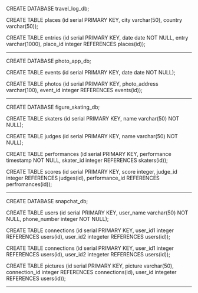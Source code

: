 CREATE DATABASE travel_log_db;

CREATE TABLE places (id serial PRIMARY KEY, city varchar(50), country varchar(50));

CREATE TABLE entries (id serial PRIMARY KEY, date date NOT NULL, entry varchar(1000), place_id integer REFERENCES places(id));


--------------------

CREATE DATABASE photo_app_db;

CREATE TABLE events (id serial PRIMARY KEY, date date NOT NULL);

CREATE TABLE photos (id serial PRIMARY KEY, photo_address varchar(100), event_id integer REFERENCES events(id));

--------------------

CREATE DATABASE figure_skating_db;

CREATE TABLE skaters (id serial PRIMARY KEY, name varchar(50) NOT NULL);

CREATE TABLE judges (id serial PRIMARY KEY, name varchar(50) NOT NULL);

CREATE TABLE performances (id serial PRIMARY KEY, performance timestamp NOT NULL, skater_id integer REFERENCES skaters(id));

CREATE TABLE scores (id serial PRIMARY KEY, score integer, judge_id integer REFERENCES judges(id), performance_id REFERENCES perfromances(id));

--------------------

CREATE DATABASE snapchat_db;

CREATE TABLE users (id serial PRIMARY KEY, user_name varchar(50) NOT NULL, phone_number integer NOT NULL);

CREATE TABLE connections (id serial PRIMARY KEY, user_id1 integer REFERENCES users(id), user_id2 integeter REFERENCES users(id));

CREATE TABLE connections (id serial PRIMARY KEY, user_id1 integer REFERENCES users(id), user_id2 integeter REFERENCES users(id));

CREATE TABLE pictures (id serial PRIMARY KEY, picture varchar(50), connection_id integer REFERENCES connections(id), user_id integeter REFERENCES users(id));




---------------------




